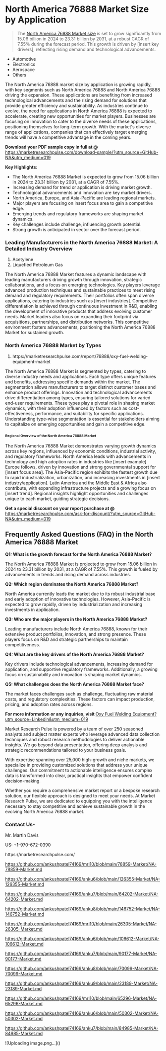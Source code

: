 <h1>North America 76888 Market&nbsp;Size by Application</h1><blockquote><p>The <a href="https://marketresearchpulse.com/download-sample/?utm_source=GitHub-NA&amp;utm_medium=019">North America 76888 Market size</a> is set to grow significantly from 15.06 billion in 2024 to 23.31 billion by 2031, at a robust CAGR of 7.55% during the forecast period. This growth is driven by [insert key drivers], reflecting rising demand and technological advancements.</p></blockquote><ul><li>Automotive<li> Electronics<li> Aerospace<li> Others</li></ul><p>The North America 76888 market size by application is growing rapidly, with key segments such as North America 76888 and North America 76888 driving the expansion. These applications are benefiting from increased technological advancements and the rising demand for solutions that provide greater efficiency and sustainability. As industries continue to evolve, the need for applications in North America 76888 is expected to accelerate, creating new opportunities for market players. Businesses are focusing on innovation to cater to the diverse needs of these applications, positioning themselves for long-term growth. With the market's diverse range of applications, companies that can effectively target emerging trends will have a competitive advantage in the coming years.</p><p><strong>Download your PDF sample copy in full at @ </strong><a href="https://marketresearchpulse.com/download-sample/?utm_source=GitHub-NA&amp;utm_medium=019">https://marketresearchpulse.com/download-sample/?utm_source=GitHub-NA&amp;utm_medium=019</a></p><p><strong>Key Highlights: </strong></p><ul><li>The North America 76888 Market is expected to grow from 15.06 billion in 2024 to 23.31 billion by 2031, at a CAGR of 7.55%.</li><li>Increasing demand for trend or application is driving market growth.</li><li>Technological advancements and innovation are key market drivers.</li><li>North America, Europe, and Asia-Pacific are leading regional markets.</li><li>Major players are focusing on insert focus area to gain a competitive edge.</li><li>Emerging trends and regulatory frameworks are shaping market dynamics.</li><li>Key challenges include challenge, influencing growth potential.</li><li>Strong growth is anticipated in sector over the forecast period.</li></ul><h3>Leading Manufacturers in the North America 76888 Market: A Detailed Industry Overview</h3><ol><li>Acetylene<li> Liquefied Petroleum Gas</li></ol><div class="flex max-w-full flex-col flex-grow"><div class="min-h-8 text-message flex w-full flex-col items-end gap-2 whitespace-normal break-words [.text-message+&amp;]:mt-5" dir="auto" data-message-author-role="assistant" data-message-id="fd8432e4-4910-450d-b182-61b7bfb0a01f" data-message-model-slug="gpt-4o"><div class="flex w-full flex-col gap-1 empty:hidden first:pt-[3px]"><div class="markdown prose w-full break-words dark:prose-invert light"><p>The North America 76888 Market features a dynamic landscape with leading manufacturers driving growth through innovation, strategic collaborations, and a focus on emerging technologies. Key players leverage advanced production techniques and sustainable practices to meet rising demand and regulatory requirements. Their portfolios often span diverse applications, catering to industries such as [insert industries]. Competitive differentiation is achieved through continuous investment in R&amp;D, enabling the development of innovative products that address evolving customer needs. Market leaders also focus on expanding their footprint via acquisitions, partnerships, and distribution networks. This competitive environment fosters advancements, positioning the North America 76888 Market for sustained growth.</p></div></div></div></div><h3>North America 76888 Market by Types</h3><ol><li>https://marketresearchpulse.com/report/76888/oxy-fuel-welding-equipment-market</li></ol><div class="flex max-w-full flex-col flex-grow"><div class="min-h-8 text-message flex w-full flex-col items-end gap-2 whitespace-normal break-words [.text-message+&amp;]:mt-5" dir="auto" data-message-author-role="assistant" data-message-id="084470be-0bb7-4664-bddf-5156b4f41249" data-message-model-slug="gpt-4o-mini"><div class="flex w-full flex-col gap-1 empty:hidden first:pt-[3px]"><div class="markdown prose w-full break-words dark:prose-invert light"><p>The North America 76888 Market is segmented by types, catering to diverse industry needs and applications. Each type offers unique features and benefits, addressing specific demands within the market. The segmentation allows manufacturers to target distinct customer bases and enhance product offerings. Innovation and technological advancements drive differentiation among types, ensuring tailored solutions for varied end-user requirements. These types play a pivotal role in shaping market dynamics, with their adoption influenced by factors such as cost-effectiveness, performance, and suitability for specific applications. Understanding type-wise segmentation is essential for stakeholders aiming to capitalize on emerging opportunities and gain a competitive edge.</p></div></div></div></div><h3><span style="font-size: 11px;">Regional Overview of the North America 76888 Market</span></h3><div class="flex max-w-full flex-col flex-grow"><div class="min-h-8 text-message flex w-full flex-col items-end gap-2 whitespace-normal break-words [.text-message+&amp;]:mt-5" dir="auto" data-message-author-role="assistant" data-message-id="e9038762-ce64-4e30-91c9-9bd413514231" data-message-model-slug="gpt-4o-mini"><div class="flex w-full flex-col gap-1 empty:hidden first:pt-[3px]"><div class="markdown prose w-full break-words dark:prose-invert light"><p>The North America 76888 Market demonstrates varying growth dynamics across key regions, influenced by economic conditions, industrial activity, and regulatory frameworks. North America leads with advancements in technology and high adoption rates in industries like [insert example]. Europe follows, driven by innovation and strong governmental support for [insert focus area]. The Asia-Pacific region exhibits the fastest growth due to rapid industrialization, urbanization, and increasing investments in [insert industry/application]. Latin America and the Middle East &amp; Africa also contribute, with expanding infrastructure projects and a growing focus on [insert trend]. Regional insights highlight opportunities and challenges unique to each market, guiding strategic decisions.</p></div></div></div></div><p><strong>Get a special discount on your report purchase at @ </strong><a href="https://marketresearchpulse.com/ask-for-discount/?utm_source=GitHub-NA&amp;utm_medium=019">https://marketresearchpulse.com/ask-for-discount/?utm_source=GitHub-NA&amp;utm_medium=019</a></p><h2>Frequently Asked Questions (FAQ) in the North America 76888 Market</h2><p><strong>Q1: What is the growth forecast for the North America 76888 Market?</strong></p><p>The North America 76888 Market is projected to grow from 15.06 billion in 2024 to 23.31 billion by 2031, at a CAGR of 7.55%. This growth is fueled by advancements in trends and rising demand across industries.</p><p><strong>Q2: Which region dominates the North America 76888 Market?</strong></p><p>North America currently leads the market due to its robust industrial base and early adoption of innovative technologies. However, Asia-Pacific is expected to grow rapidly, driven by industrialization and increasing investments in application.</p><p><strong>Q3: Who are the major players in the North America 76888 Market?</strong></p><p>Leading manufacturers include North America 76888, known for their extensive product portfolios, innovation, and strong presence. These players focus on R&amp;D and strategic partnerships to maintain competitiveness.</p><p><strong>Q4: What are the key drivers of the North America 76888 Market?</strong></p><p>Key drivers include technological advancements, increasing demand for application, and supportive regulatory frameworks. Additionally, a growing focus on sustainability and innovation is shaping market dynamics.</p><p><strong>Q5: What challenges does the North America 76888 Market face?</strong></p><p>The market faces challenges such as challenge, fluctuating raw material costs, and regulatory complexities. These factors can impact production, pricing, and adoption rates across regions.</p><p><strong>For more information or any inquiries, visit&nbsp;</strong><a href="Oxy Fuel Welding Equipment?utm_source=Linkedin&utm_medium=019">Oxy Fuel Welding Equipment?utm_source=Linkedin&utm_medium=019</a></p><p>Market Research Pulse is powered by a team of over 250 seasoned analysts and subject matter experts who leverage advanced data collection techniques and robust research methodologies to deliver actionable insights. We go beyond data presentation, offering deep analysis and strategic recommendations tailored to your business goals.</p><p>With expertise spanning over 25,000 high-growth and niche markets, we specialize in providing customized solutions that address your unique challenges. Our commitment to actionable intelligence ensures complex data is transformed into clear, practical insights that empower confident decision-making.</p><p>Whether you require a comprehensive market report or a bespoke research solution, our flexible approach is designed to meet your needs. At Market Research Pulse, we are dedicated to equipping you with the intelligence necessary to stay competitive and achieve sustainable growth in the evolving North America 76888 market.</p><h3><strong>Contact Us-</strong></h3><p>Mr. Martin Davis</p><p>US: +1-970-672-0390</p><p>https://marketresearchpulse.com/</p><p><a href="https://github.com/ankushpatel74169/mri10/blob/main/78859-Market/NA-78859-Market.md">https://github.com/ankushpatel74169/mri10/blob/main/78859-Market/NA-78859-Market.md</a></p><p><a href="https://github.com/ankushpatel74169/anku6/blob/main/126355-Market/NA-126355-Market.md">https://github.com/ankushpatel74169/anku6/blob/main/126355-Market/NA-126355-Market.md</a></p><p><a href="https://github.com/ankushpatel74169/anku7/blob/main/64202-Market/NA-64202-Market.md">https://github.com/ankushpatel74169/anku7/blob/main/64202-Market/NA-64202-Market.md</a></p><p><a href="https://github.com/ankushpatel74169/anku8/blob/main/146752-Market/NA-146752-Market.md">https://github.com/ankushpatel74169/anku8/blob/main/146752-Market/NA-146752-Market.md</a></p><p><a href="https://github.com/ankushpatel74169/mri10/blob/main/26305-Market/NA-26305-Market.md">https://github.com/ankushpatel74169/mri10/blob/main/26305-Market/NA-26305-Market.md</a></p><p><a href="https://github.com/ankushpatel74169/anku6/blob/main/106612-Market/NA-106612-Market.md">https://github.com/ankushpatel74169/anku6/blob/main/106612-Market/NA-106612-Market.md</a></p><p><a href="https://github.com/ankushpatel74169/anku7/blob/main/90177-Market/NA-90177-Market.md">https://github.com/ankushpatel74169/anku7/blob/main/90177-Market/NA-90177-Market.md</a></p><p><a href="https://github.com/ankushpatel74169/anku8/blob/main/70099-Market/NA-70099-Market.md">https://github.com/ankushpatel74169/anku8/blob/main/70099-Market/NA-70099-Market.md</a></p><p><a href="https://github.com/ankushpatel74169/anku9/blob/main/23189-Market/NA-23189-Market.md">https://github.com/ankushpatel74169/anku9/blob/main/23189-Market/NA-23189-Market.md</a></p><p><a href="https://github.com/ankushpatel74169/mri10/blob/main/65296-Market/NA-65296-Market.md">https://github.com/ankushpatel74169/mri10/blob/main/65296-Market/NA-65296-Market.md</a></p><p><a href="https://github.com/ankushpatel74169/anku6/blob/main/50302-Market/NA-50302-Market.md">https://github.com/ankushpatel74169/anku6/blob/main/50302-Market/NA-50302-Market.md</a></p><p><a href="https://github.com/ankushpatel74169/anku7/blob/main/84985-Market/NA-84985-Market.md">https://github.com/ankushpatel74169/anku7/blob/main/84985-Market/NA-84985-Market.md</a></p>
![Uploading image.png…]()
